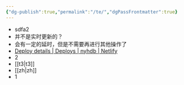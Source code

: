 ```yaml
---
{"dg-publish":true,"permalink":"/te/","dgPassFrontmatter":true}
---
```


- sdfa2
- 并不是实时更新的？
- 会有一定的延时，但是不需要再进行其他操作了
- [Deploy details | Deploys | nyhdb | Netlify](https://app.netlify.com/sites/nyhdb/deploys/669e0d4b35d00802ab37e86c)
- 2
- [[t3\|t3]]
- [[zh\|zh]]
- 1
